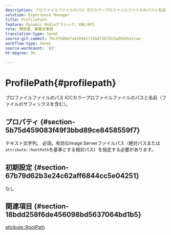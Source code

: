 ```yaml
---
description: プロファイルファイルのパス ICCカラープロファイルファイルのパスと名前（ファイルのサフィックスを含む）。
solution: Experience Manager
title: ProfilePath
feature: Dynamic Mediaクラシック，SDK/API
role: 開発者、業務従事者
translation-type: tm+mt
source-git-commit: f6c97606d7a4209427316d7367013ad9585a5cae
workflow-type: tm+mt
source-wordcount: '63'
ht-degree: 9%

---
```



# ProfilePath{#profilepath}

プロファイルファイルのパス ICCカラープロファイルファイルのパスと名前（ファイルのサフィックスを含む）。

## プロパティ {#section-5b75d459083f49f3bbd89ce8458559f7}

テキスト文字列。 必須。有効なImage Serverファイルパス（絶対パスまたは`attribute::RootPath`を基準とする相対パス）を指定する必要があります。

## 初期設定 {#section-67b79d62b3e24c62aff6844cc5e04251}

なし

## 関連項目 {#section-18bdd258f6de456098bd5637064bd1b5}

[attribute::RootPath](../../../../../ir-api/material-cat/image-rendering-api-ref/c-ir-material-catalog/c-ir-attributes-reference/r-ir-rootpath.md#reference-a4d7c96b62e14fcbad1740c702f160f3)

